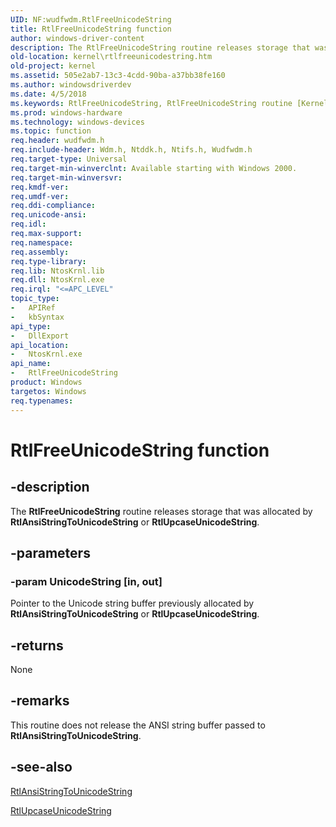 ```yaml
---
UID: NF:wudfwdm.RtlFreeUnicodeString
title: RtlFreeUnicodeString function
author: windows-driver-content
description: The RtlFreeUnicodeString routine releases storage that was allocated by RtlAnsiStringToUnicodeString or RtlUpcaseUnicodeString.
old-location: kernel\rtlfreeunicodestring.htm
old-project: kernel
ms.assetid: 505e2ab7-13c3-4cdd-90ba-a37bb38fe160
ms.author: windowsdriverdev
ms.date: 4/5/2018
ms.keywords: RtlFreeUnicodeString, RtlFreeUnicodeString routine [Kernel-Mode Driver Architecture], k109_c23e6c5e-d2dd-4b88-8249-5f88ad8482ad.xml, kernel.rtlfreeunicodestring, wdm/RtlFreeUnicodeString
ms.prod: windows-hardware
ms.technology: windows-devices
ms.topic: function
req.header: wudfwdm.h
req.include-header: Wdm.h, Ntddk.h, Ntifs.h, Wudfwdm.h
req.target-type: Universal
req.target-min-winverclnt: Available starting with Windows 2000.
req.target-min-winversvr: 
req.kmdf-ver: 
req.umdf-ver: 
req.ddi-compliance: 
req.unicode-ansi: 
req.idl: 
req.max-support: 
req.namespace: 
req.assembly: 
req.type-library: 
req.lib: NtosKrnl.lib
req.dll: NtosKrnl.exe
req.irql: "<=APC_LEVEL"
topic_type:
-	APIRef
-	kbSyntax
api_type:
-	DllExport
api_location:
-	NtosKrnl.exe
api_name:
-	RtlFreeUnicodeString
product: Windows
targetos: Windows
req.typenames: 
---
```


# RtlFreeUnicodeString function


## -description


The <b>RtlFreeUnicodeString</b> routine releases storage that was allocated by <b>RtlAnsiStringToUnicodeString</b> or <b>RtlUpcaseUnicodeString</b>.


## -parameters




### -param UnicodeString [in, out]

Pointer to the Unicode string buffer previously allocated by <b>RtlAnsiStringToUnicodeString</b> or <b>RtlUpcaseUnicodeString</b>. 


## -returns



None




## -remarks



This routine does not release the ANSI string buffer passed to <b>RtlAnsiStringToUnicodeString</b>. 




## -see-also




<a href="https://msdn.microsoft.com/library/windows/hardware/ff561729">RtlAnsiStringToUnicodeString</a>



<a href="https://msdn.microsoft.com/library/windows/hardware/ff563005">RtlUpcaseUnicodeString</a>
 

 

